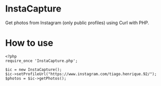 # InstaCapture
Get photos from Instagram (only public profiles) using Curl with PHP.

# How to use
```
<?php
require_once 'InstaCapture.php';

$ic = new InstaCapture();
$ic->setProfileUrl("https://www.instagram.com/tiago.henrique.92/");
$photos = $ic->getPhotos();
```
